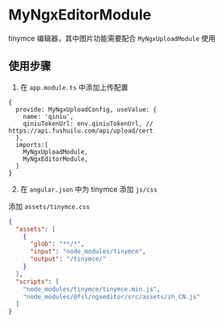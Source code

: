 # MyNgxEditorModule

tinymce 编辑器，其中图片功能需要配合 `MyNgxUploadModule` 使用

## 使用步骤

1. 在 `app.module.ts` 中添加上传配置

```
{
  provide: MyNgxUploadConfig, useValue: {
    name: 'qiniu',
    qiniuTokenUrl: env.qiniuTokenUrl, // https://api.fushuilu.com/api/upload/cert
  },
  imports:[
    MyNgxUploadModule,
    MyNgxEditorModule,
  ]
}
```

2. 在 `angular.json` 中为 tinymce 添加 `js/css`

添加 `assets/tinymce.css`

```json
{
  "assets": [
    {
      "glob": "**/*",
      "input": "node_modules/tinymce",
      "output": "/tinymce/"
    }
  ],
  "scripts": [
    "node_modules/tinymce/tinymce.min.js",
    "node_modules/@fsl/ngxeditor/src/assets/zh_CN.js"
  ]
}
```
